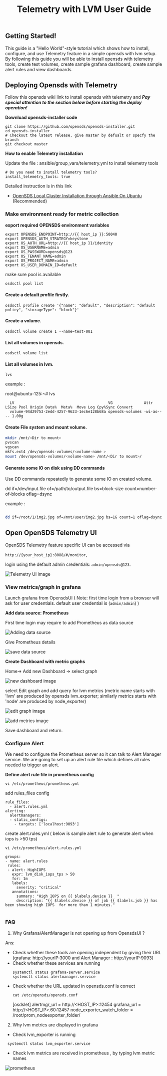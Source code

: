 ﻿---
title: Telemetry with LVM User Guide
description: "User guide for Telemetry with LVM."
weight: 10
disableToc: false
---


## Getting Started!
This guide is a "Hello World"-style tutorial which shows how to install, configure, and use Telemetry feature in a simple opensds with lvm  setup.
By following this guide you will be able to install opensds with telemetry tools, create test volumes, create sample grafana dashboard, create sample alert rules and view dashboards.

## Deploying Opensds with Telemetry
Follow this opensds wiki link to install opensds with telemetry and 
***Pay special attention to the section below before starting the deploy operation!***

**Download opensds-installer code**

    
    git clone https://github.com/opensds/opensds-installer.git
    cd opensds-installer
    # Checkout the latest release, give master by defualt or specfy the branch 
    git checkout master
   
    
  **How to enable Telemetry installation**
  
   Update the file : ansible/group_vars/telemetry.yml to install telemetry tools
   
    
    # Do you need to install telemetry tools?
    install_telemetry_tools: true
    
Detailed instruction is in this link

- [OpenSDS Local Cluster Installation through Ansible On Ubuntu](https://github.com/opensds/opensds/wiki/OpenSDS-Cluster-Installation-through-Ansible) (Recommended)

### Make environment ready for metric collection

**export required OPENSDS environment variables**
```
export OPENSDS_ENDPOINT=http://{{ host_ip }}:50040
export OPENSDS_AUTH_STRATEGY=keystone
export OS_AUTH_URL=http://{{ host_ip }}/identity
export OS_USERNAME=admin
export OS_PASSWORD=opensds@123
export OS_TENANT_NAME=admin
export OS_PROJECT_NAME=admin
export OS_USER_DOMAIN_ID=default
```
make sure pool is available
```sh
osdsctl pool list
```

#### Create a default profile firstly.
```
osdsctl profile create '{"name": "default", "description": "default policy", "storageType": "block"}'
```

#### Create a volume.
```
osdsctl volume create 1 --name=test-001
```

#### List all volumes in opensds.
```
osdsctl volume list
```
#### List all volumes in lvm.
```
lvs
```
example :

root@ubuntu-125:~# lvs


      LV                                          VG              Attr       LSize Pool Origin Data%  Meta%  Move Log Cpy%Sync Convert
      volume-94d29753-2edd-4257-9623-1ec6e128b68a opensds-volumes -wi-ao---- 1.00g
#### Create File system and mount volume.
```sh
mkdir /mnt/<Dir to mount>
pvscan
vgscan
mkfs.ext4 /dev/opensds-volumes/<volume-name >
mount /dev/opensds-volumes/<volume-name> /mnt/<Dir to mount>/


```

#### Generate some IO on disk using DD commands
Use DD commands repeatedly to generate some IO on created volume.


dd if=/dev/input.file  of=/path/to/output.file  bs=block-size  count=number-of-blocks  oflag=dsync

example :
```sh

dd if=/root/1/img2.jpg of=/mnt/user/img2.jpg bs=1G count=1 oflag=dsync
```
## Open OpenSDS Telemetry UI

OpenSDS Telemetry feature specific UI can be accessed via

`http://{your_host_ip}:8088/#/monitor`, 

login  using the default admin credentials: `admin/opensds@123`. 

![Telemetry UI image  ](telemetry_ui.PNG?raw=true)

### View metrics/graph in grafana
Launch grafana from OpensdsUI ( Note: first time login from a browser will ask for user credentials. default user credential is (`admin/admin`) )

 **Add data source: Prometheus**
 
First time login may require to add Prometheus as data source 

![Adding data source ](grafana_add_ds.PNG?raw=true)


Give Prometheus details 

![save data source  ](grafana_save_ds.PNG?raw=true)





 **Create Dashboard with metric graphs**
 
Home-> Add new Dashboard -> select  graph
 
 
 ![new dashboard image ](grafana_new_dashboard.PNG?raw=true)
 


select Edit graph and add  query for lvm metrics (metric name starts with 'lvm' are produced by opensds lvm_exporter; similarly metrics starts with 'node' are produced by node_exporter)

 ![edit graph image ](grafana_edit_graph.PNG?raw=true)
 
  ![add metrics image ](grafana_add_metrics.PNG?raw=true)



Save dashboard and return.
### Configure Alert
We need to configure the Prometheus server so it can talk to Alert Manager service. We are going to set up an alert rule file which defines all rules needed to trigger an alert.

 **Define alert rule file in prometheus config**
 ```
vi /etc/prometheus/prometheus.yml
```
add rules_files config
```
rule_files:
  - alert.rules.yml
alerting:
  alertmanagers:
  - static_configs:
    - targets: ['localhost:9093']

 ```
 create alert.rules.yml ( below is sample alert rule to generate alert when iops is >50 tps)
 ```
 vi /etc/prometheus/alert.rules.yml
 ```
 ```
 groups:
- name: alert.rules
  rules:
  - alert: HighIOPS
    expr: lvm_disk_iops_tps > 50
    for: 1m
    labels:
      severity: "critical"
    annotations:
      summary: "High IOPS on {{ $labels.device }}  "
      description: "{{ $labels.device }} of job {{ $labels.job }} has been showing high IOPS  for more than 1 minutes."


 ```

### FAQ
1. Why Grafana/AlertManager is not opening up from OpensdsUI ?

Ans: 
* Check whether these tools are opening independent by giving their URL (grafana: http://yourIP:3000 and Alert Manager : http://yourIP:9093)
* Check whether these services are running 
    ```
    systemctl status grafana-server.service
    systemctl status alertmanager.service 
    ```
* Check whether the URL updated in opensds.conf is correct
    ```
    cat /etc/opensds/opensds.conf
    ```
    [osdslet]
    alertmgr_url = http://<HOST_IP>:12454
    grafana_url = http://<HOST_IP>.60:12457
    node_exporter_watch_folder = /root/prom_nodeexporter_folder/

2. Why lvm metrics are displayed in grafana
* Check lvm_exporter is running
```
 systemctl status lvm_exporter.service 
```
* Check lvm metrics are received in prometheus , by typing lvm metric names

 ![prometheus ](prometheus.PNG?raw=true)

